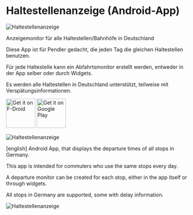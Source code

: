 # Haltestellenanzeige (Android-App)
![Haltestellenanzeige](documentation/icon.png "Haltestellenanzeige")

Anzeigemonitor für alle Haltestellen/Bahnhöfe in Deutschland

Diese App ist für Pendler gedacht, die jeden Tag die gleichen Haltestellen benutzen.

Für jede Haltestelle kann ein Abfahrtsmonitor erstellt werden, entweder in der App selber oder durch Widgets.

Es werden alle Haltestellen in Deutschland unterstützt, teilweise mit Verspätungsinformationen.

[<img src="https://fdroid.gitlab.io/artwork/badge/get-it-on.png"
     alt="Get it on F-Droid"
     height="80">](https://f-droid.org/packages/org.sge.haltestellenanzeige/)
[<img src="https://play.google.com/intl/en_us/badges/images/generic/en-play-badge.png"
     alt="Get it on Google Play"
     height="80">](https://play.google.com/store/apps/details?id=org.sge.haltestellenanzeige)

![Haltestellenanzeige](documentation/Hauptwache-App.png "Haltestellenanzeige")


[english]
Android App, that displays the departure times of all stops in Germany.

This app is intended for commuters who use the same stops every day.

A departure monitor can be created for each stop, either in the app itself or through widgets.

All stops in Germany are supported, some with delay information.

![Haltestellenanzeige](documentation/Hauptwache-Widget.png "Haltestellenanzeige")
